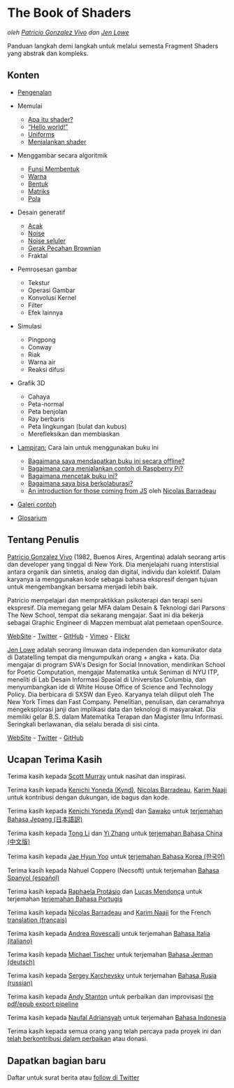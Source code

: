 <canvas id="custom" class="canvas" data-fragment-url="src/moon/moon.frag" data-textures="src/moon/moon.jpg" width="350px" height="350px"></canvas>

# The Book of Shaders
*oleh [Patricio Gonzalez Vivo](http://patriciogonzalezvivo.com/) dan [Jen Lowe](http://jenlowe.net/)*

Panduan langkah demi langkah untuk melalui semesta Fragment Shaders yang abstrak dan kompleks.

<div class="header">
<a href="https://www.paypal.com/cgi-bin/webscr?cmd=_s-xclick&hosted_button_id=B5FSVSHGEATCG" style="float: right;"><img src="https://www.paypalobjects.com/en_US/i/btn/btn_donate_SM.gif" alt=""></a>
</div>

## Konten

* [Pengenalan](00/)

* Memulai
    * [Apa itu shader?](01/)
    * [“Hello world!”](02/)
    * [Uniforms](03/)
	* [Menjalankan shader](04/)

* Menggambar secara algoritmik
    * [Funsi Membentuk](05/)
    * [Warna](06/)
    * [Bentuk](07/)
    * [Matriks](08/)
    * [Pola](09/)

* Desain generatif
    * [Acak](10/)
    * [Noise](11/)
    * [Noise seluler](12/)
    * [Gerak Pecahan Brownian](13/)
    * Fraktal

* Pemrosesan gambar
    * Tekstur
    * Operasi Gambar
    * Konvolusi Kernel
    * Filter
    * Efek lainnya

* Simulasi
    * Pingpong
    * Conway
    * Riak
    * Warna air
    * Reaksi difusi

* Grafik 3D
    * Cahaya
    * Peta-normal
    * Peta benjolan
    * Ray berbaris
    * Peta lingkungan (bulat dan kubus)
    * Merefleksikan dan membiaskan

* [Lampiran:](appendix/) Cara lain untuk menggunakan buku ini
	* [Bagaimana saya mendapatkan buku ini secara offline?](appendix/00/)
	* [Bagaimana cara menjalankan contoh di Raspberry Pi?](appendix/01/)
	* [Bagaimana mencetak buku ini?](appendix/02/)
    * [Bagaimana saya bisa berkolaburasi?](appendix/03/)
    * [An introduction for those coming from JS](appendix/04/) oleh [Nicolas Barradeau](http://www.barradeau.com/)

* [Galeri contoh](examples/)

* [Glosarium](glossary/)

## Tentang Penulis

[Patricio Gonzalez Vivo](http://patriciogonzalezvivo.com/) (1982, Buenos Aires, Argentina) adalah seorang artis dan developer yang tinggal di New York. Dia menjelajahi ruang interstisial antara organik dan sintetis, analog dan digital, individu dan kolektif. Dalam karyanya ia menggunakan kode sebagai bahasa ekspresif dengan tujuan untuk mengembangkan bersama menjadi lebih baik.

Patricio mempelajari dan mempraktikkan psikoterapi dan terapi seni ekspresif. Dia memegang gelar MFA dalam Desain & Teknologi dari Parsons The New School, tempat dia sekarang mengajar. Saat ini dia bekerja sebagai Graphic Engineer di Mapzen membuat alat pemetaan openSource.

<div class="header"> <a href="http://patriciogonzalezvivo.com/" target="_blank">WebSite</a> - <a href="https://twitter.com/patriciogv" target="_blank">Twitter</a> - <a href="https://github.com/patriciogonzalezvivo" target="_blank">GitHub</a> - <a href="https://vimeo.com/patriciogv" target="_blank">Vimeo</a> - <a href="https://www.flickr.com/photos/106950246@N06/" target="_blank"> Flickr</a></div>

[Jen Lowe](http://jenlowe.net/) adalah seorang ilmuwan data independen dan komunikator data di Datatelling tempat dia mengumpulkan orang + angka + kata. Dia mengajar di program SVA's Design for Social Innovation, mendirikan School for Poetic Computation, mengajar Matematika untuk Seniman di NYU ITP, meneliti di Lab Desain Informasi Spasial di Universitas Columbia, dan menyumbangkan ide di White House Office of Science and Technology Policy. Dia berbicara di SXSW dan Eyeo. Karyanya telah diliput oleh The New York Times dan Fast Company. Penelitian, penulisan, dan ceramahnya mengeksplorasi janji dan implikasi data dan teknologi di masyarakat. Dia memiliki gelar B.S. dalam Matematika Terapan dan Magister Ilmu Informasi. Seringkali berlawanan, dia selalu berada di sisi cinta.

<div class="header"> <a href="http://jenlowe.net/" target="_blank">WebSite</a> - <a href="https://twitter.com/datatelling" target="_blank">Twitter</a> - <a href="https://github.com/datatelling" target="_blank">GitHub</a></div>

## Ucapan Terima Kasih

Terima kasih kepada [Scott Murray](http://alignedleft.com/) untuk nasihat dan inspirasi.

Terima kasih kepada [Kenichi Yoneda (Kynd)](https://twitter.com/kyndinfo), [Nicolas Barradeau](https://twitter.com/nicoptere), [Karim Naaji](http://karim.naaji.fr/) untuk kontribusi dengan dukungan, ide bagus dan kode.

Terima kasih kepada [Kenichi Yoneda (Kynd)](https://twitter.com/kyndinfo) dan [Sawako](https://twitter.com/sawakohome) untuk [terjemahan Bahasa Jepang (日本語訳)](?lan=jp)

Terima kasih kepada [Tong Li](https://www.facebook.com/tong.lee.9484) dan [Yi Zhang](https://www.facebook.com/archer.zetta?pnref=story) untuk [terjemahan Bahasa China (中文版)](?lan=ch)

Terima kasih kepada [Jae Hyun Yoo](https://www.facebook.com/fkkcloud) untuk [terjemahan Bahasa Korea (한국어)](?lan=kr)

Terima kasih kepada Nahuel Coppero (Necsoft) untuk terjemahan [Bahasa Spanyol (español)](?lan=es)

Terima kasih kepada [Raphaela Protásio](https://github.com/Rawphs) dan [Lucas Mendonça](https://github.com/luuchowl) untuk terjemahan [terjemahan Bahasa Portugis](?lan=pt)

Terima kasih kepada [Nicolas Barradeau](https://twitter.com/nicoptere) and [Karim Naaji](http://karim.naaji.fr/) for the French [translation (français)](?lan=fr)

Terima kasih kepada [Andrea Rovescalli](https://www.earove.info) untuk terjemahan [Bahasa Italia (italiano)](?lan=it)

Terima kasih kepada [Michael Tischer](http://www.mitinet.de) untuk terjemahan [Bahasa Jerman (deutsch)](?lan=de)

Terima kasih kepada [Sergey Karchevsky](https://www.facebook.com/sergey.karchevsky.3) untuk terjemahan [Bahasa Rusia (russian)](?lan=ru)

Terima kasih kepada [Andy Stanton](https://andy.stanton.is/) untuk perbaikan dan improvisasi [the pdf/epub export pipeline](https://thebookofshaders.com/appendix/02/)

Terima kasih kepada [Naufal Adriansyah](https://www.facebook.com/naufal.adrna08) untuk terjemahan [Bahasa Indonesia](?lan=id)

Terima kasih kepada semua orang yang telah percaya pada proyek ini dan [telah berkontribusi dalam perbaikan](https://github.com/patriciogonzalezvivo/thebookofshaders/graphs/contributors) atau donasi.

## Dapatkan bagian baru

Daftar untuk surat berita atau [follow di Twitter](https://twitter.com/bookofshaders)

<div id="fd-form-623359074e5181d777e479f9"></div>
<script>
  window.fd('form', {
    formId: '623359074e5181d777e479f9',
    containerEl: '#fd-form-623359074e5181d777e479f9'
  });
</script>